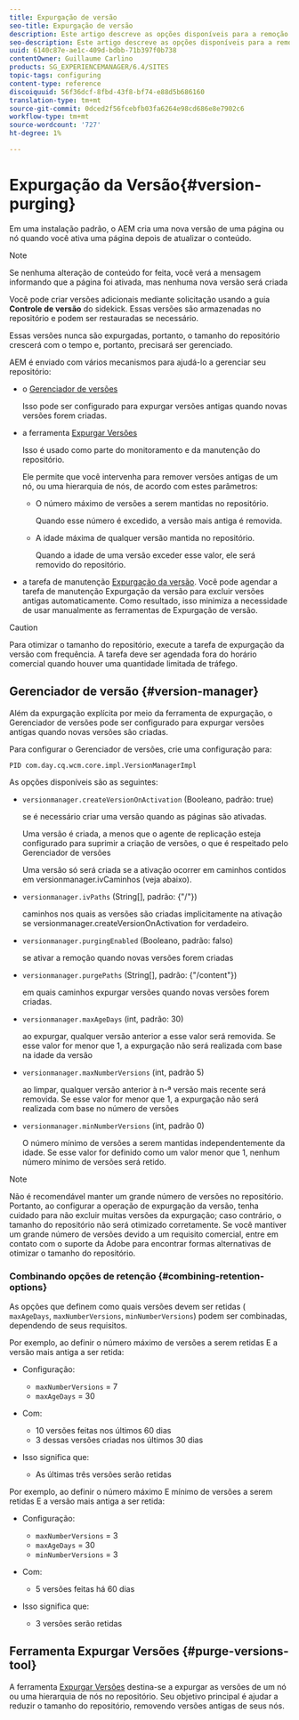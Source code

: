```yaml
---
title: Expurgação de versão
seo-title: Expurgação de versão
description: Este artigo descreve as opções disponíveis para a remoção de versão.
seo-description: Este artigo descreve as opções disponíveis para a remoção de versão.
uuid: 6140c87e-ae1c-409d-bdbb-71b397f0b738
contentOwner: Guillaume Carlino
products: SG_EXPERIENCEMANAGER/6.4/SITES
topic-tags: configuring
content-type: reference
discoiquuid: 56f36dcf-8fbd-43f8-bf74-e88d5b686160
translation-type: tm+mt
source-git-commit: 0dced2f56fcebfb03fa6264e98cd686e8e7902c6
workflow-type: tm+mt
source-wordcount: '727'
ht-degree: 1%

---
```



# Expurgação da Versão{#version-purging}

Em uma instalação padrão, o AEM cria uma nova versão de uma página ou nó quando você ativa uma página depois de atualizar o conteúdo.

>[!NOTE]
>
>Se nenhuma alteração de conteúdo for feita, você verá a mensagem informando que a página foi ativada, mas nenhuma nova versão será criada

Você pode criar versões adicionais mediante solicitação usando a guia **Controle de versão** do sidekick. Essas versões são armazenadas no repositório e podem ser restauradas se necessário.

Essas versões nunca são expurgadas, portanto, o tamanho do repositório crescerá com o tempo e, portanto, precisará ser gerenciado.

AEM é enviado com vários mecanismos para ajudá-lo a gerenciar seu repositório:

* o [Gerenciador de versões](#version-manager)

   Isso pode ser configurado para expurgar versões antigas quando novas versões forem criadas.

* a ferramenta [Expurgar Versões](/help/sites-deploying/monitoring-and-maintaining.md#version-purging)

   Isso é usado como parte do monitoramento e da manutenção do repositório.

   Ele permite que você intervenha para remover versões antigas de um nó, ou uma hierarquia de nós, de acordo com estes parâmetros:

   * O número máximo de versões a serem mantidas no repositório.

      Quando esse número é excedido, a versão mais antiga é removida.

   * A idade máxima de qualquer versão mantida no repositório.

      Quando a idade de uma versão exceder esse valor, ele será removido do repositório.

* a tarefa de manutenção [Expurgação da versão](/help/sites-administering/operations-dashboard.md#automated-maintenance-tasks). Você pode agendar a tarefa de manutenção Expurgação da versão para excluir versões antigas automaticamente. Como resultado, isso minimiza a necessidade de usar manualmente as ferramentas de Expurgação de versão.

>[!CAUTION]
>
>Para otimizar o tamanho do repositório, execute a tarefa de expurgação da versão com frequência. A tarefa deve ser agendada fora do horário comercial quando houver uma quantidade limitada de tráfego.

## Gerenciador de versão {#version-manager}

Além da expurgação explícita por meio da ferramenta de expurgação, o Gerenciador de versões pode ser configurado para expurgar versões antigas quando novas versões são criadas.

Para configurar o Gerenciador de versões, crie uma configuração para:

`PID com.day.cq.wcm.core.impl.VersionManagerImpl`

As opções disponíveis são as seguintes:

* `versionmanager.createVersionOnActivation` (Booleano, padrão: true)

   se é necessário criar uma versão quando as páginas são ativadas.

   Uma versão é criada, a menos que o agente de replicação esteja configurado para suprimir a criação de versões, o que é respeitado pelo Gerenciador de versões

   Uma versão só será criada se a ativação ocorrer em caminhos contidos em versionmanager.ivCaminhos (veja abaixo).

* `versionmanager.ivPaths` (String[], padrão: {&quot;/&quot;})

   caminhos nos quais as versões são criadas implicitamente na ativação se versionmanager.createVersionOnActivation for verdadeiro.

* `versionmanager.purgingEnabled` (Booleano, padrão: falso)

   se ativar a remoção quando novas versões forem criadas

* `versionmanager.purgePaths` (String[], padrão: {&quot;/content&quot;})

   em quais caminhos expurgar versões quando novas versões forem criadas.

* `versionmanager.maxAgeDays` (int, padrão: 30)

   ao expurgar, qualquer versão anterior a esse valor será removida. Se esse valor for menor que 1, a expurgação não será realizada com base na idade da versão

* `versionmanager.maxNumberVersions` (int, padrão 5)

   ao limpar, qualquer versão anterior à n-ª versão mais recente será removida. Se esse valor for menor que 1, a expurgação não será realizada com base no número de versões

* `versionmanager.minNumberVersions` (int, padrão 0)

   O número mínimo de versões a serem mantidas independentemente da idade. Se esse valor for definido como um valor menor que 1, nenhum número mínimo de versões será retido.

>[!NOTE]
>
>Não é recomendável manter um grande número de versões no repositório. Portanto, ao configurar a operação de expurgação da versão, tenha cuidado para não excluir muitas versões da expurgação; caso contrário, o tamanho do repositório não será otimizado corretamente. Se você mantiver um grande número de versões devido a um requisito comercial, entre em contato com o suporte da Adobe para encontrar formas alternativas de otimizar o tamanho do repositório.

### Combinando opções de retenção {#combining-retention-options}

As opções que definem como quais versões devem ser retidas ( `maxAgeDays`, `maxNumberVersions`, `minNumberVersions`) podem ser combinadas, dependendo de seus requisitos.

Por exemplo, ao definir o número máximo de versões a serem retidas E a versão mais antiga a ser retida:

* Configuração:

   * `maxNumberVersions` = 7
   * `maxAgeDays` = 30

* Com:

   * 10 versões feitas nos últimos 60 dias
   * 3 dessas versões criadas nos últimos 30 dias

* Isso significa que:

   * As últimas três versões serão retidas

Por exemplo, ao definir o número máximo E mínimo de versões a serem retidas E a versão mais antiga a ser retida:

* Configuração:

   * `maxNumberVersions` = 3
   * `maxAgeDays` = 30
   * `minNumberVersions` = 3

* Com:

   * 5 versões feitas há 60 dias

* Isso significa que:

   * 3 versões serão retidas

## Ferramenta Expurgar Versões {#purge-versions-tool}

A ferramenta [Expurgar Versões](/help/sites-deploying/monitoring-and-maintaining.md#purgeversionstool) destina-se a expurgar as versões de um nó ou uma hierarquia de nós no repositório. Seu objetivo principal é ajudar a reduzir o tamanho do repositório, removendo versões antigas de seus nós.
